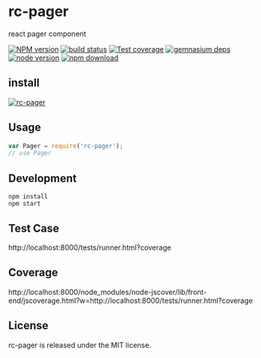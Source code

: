 # rc-pager

react pager component

[![NPM version][npm-image]][npm-url]
[![build status][travis-image]][travis-url]
[![Test coverage][coveralls-image]][coveralls-url]
[![gemnasium deps][gemnasium-image]][gemnasium-url]
[![node version][node-image]][node-url]
[![npm download][download-image]][download-url]

[npm-image]: http://img.shields.io/npm/v/rc-pager.svg?style=flat-square
[npm-url]: http://npmjs.org/package/rc-pager
[travis-image]: https://img.shields.io/travis/react-component/pager.svg?style=flat-square
[travis-url]: https://travis-ci.org/react-component/pager
[coveralls-image]: https://img.shields.io/coveralls/react-component/pager.svg?style=flat-square
[coveralls-url]: https://coveralls.io/r/react-component/pager?branch=master
[gemnasium-image]: http://img.shields.io/gemnasium/react-component/pager.svg?style=flat-square
[gemnasium-url]: https://gemnasium.com/react-component/pager
[node-image]: https://img.shields.io/badge/node.js-%3E=_0.10-green.svg?style=flat-square
[node-url]: http://nodejs.org/download/
[download-image]: https://img.shields.io/npm/dm/rc-pager.svg?style=flat-square
[download-url]: https://npmjs.org/package/rc-pager

## install

[![rc-pager](https://nodei.co/npm/rc-pager.png)](https://npmjs.org/package/rc-pager)

## Usage

```js
var Pager = require('rc-pager');
// use Pager
```

## Development

```
npm install
npm start
```

## Test Case

http://localhost:8000/tests/runner.html?coverage

## Coverage

http://localhost:8000/node_modules/node-jscover/lib/front-end/jscoverage.html?w=http://localhost:8000/tests/runner.html?coverage

## License

rc-pager is released under the MIT license.